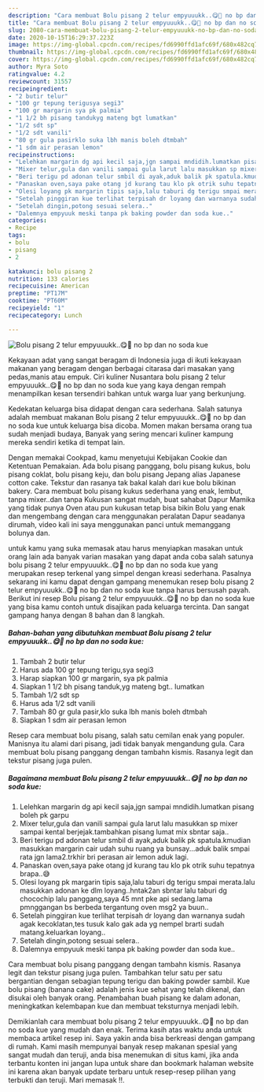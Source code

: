 ```yaml
---
description: "Cara membuat Bolu pisang 2 telur empyuuukk..😋🍰 no bp dan no soda kue Cepat"
title: "Cara membuat Bolu pisang 2 telur empyuuukk..😋🍰 no bp dan no soda kue Cepat"
slug: 2080-cara-membuat-bolu-pisang-2-telur-empyuuukk-no-bp-dan-no-soda-kue-cepat
date: 2020-10-15T16:29:37.223Z
image: https://img-global.cpcdn.com/recipes/fd6990ffd1afc69f/680x482cq70/bolu-pisang-2-telur-empyuuukk😋🍰-no-bp-dan-no-soda-kue-foto-resep-utama.jpg
thumbnail: https://img-global.cpcdn.com/recipes/fd6990ffd1afc69f/680x482cq70/bolu-pisang-2-telur-empyuuukk😋🍰-no-bp-dan-no-soda-kue-foto-resep-utama.jpg
cover: https://img-global.cpcdn.com/recipes/fd6990ffd1afc69f/680x482cq70/bolu-pisang-2-telur-empyuuukk😋🍰-no-bp-dan-no-soda-kue-foto-resep-utama.jpg
author: Myra Soto
ratingvalue: 4.2
reviewcount: 31557
recipeingredient:
- "2 butir telur"
- "100 gr tepung terigusya segi3"
- "100 gr margarin sya pk palmia"
- "1 1/2 bh pisang tandukyg mateng bgt lumatkan"
- "1/2 sdt sp"
- "1/2 sdt vanili"
- "80 gr gula pasirklo suka lbh manis boleh dtmbah"
- "1 sdm air perasan lemon"
recipeinstructions:
- "Lelehkan margarin dg api kecil saja,jgn sampai mndidih.lumatkan pisang boleh pk garpu"
- "Mixer telur,gula dan vanili sampai gula larut lalu masukkan sp mixer sampai kental berjejak.tambahkan pisang lumat mix sbntar saja.."
- "Beri terigu pd adonan telur smbil di ayak,aduk balik pk spatula.kmudian masukkan margarin cair udah suhu ruang ya bunsay...aduk balik smpai rata jgn lama2.trkhir bri perasan air lemon aduk lagi."
- "Panaskan oven,saya pake otang jd kurang tau klo pk otrik suhu tepatnya brapa..😅"
- "Olesi loyang pk margarin tipis saja,lalu taburi dg terigu smpai merata.lalu masukkan adonan ke dlm loyang..hntak2an sbntar lalu taburi dg chocochip lalu panggang,saya 45 mnt pke api sedang.lama pmnggangan bs berbeda tergantung oven msg2 ya buun.."
- "Setelah pinggiran kue terlihat terpisah dr loyang dan warnanya sudah agak kecoklatan,tes tusuk kalo gak ada yg nempel brarti sudah matang.keluarkan loyang.."
- "Setelah dingin,potong sesuai selera.."
- "Dalemnya empyuuk meski tanpa pk baking powder dan soda kue.."
categories:
- Recipe
tags:
- bolu
- pisang
- 2

katakunci: bolu pisang 2 
nutrition: 133 calories
recipecuisine: American
preptime: "PT17M"
cooktime: "PT60M"
recipeyield: "1"
recipecategory: Lunch

---
```



![Bolu pisang 2 telur empyuuukk..😋🍰 no bp dan no soda kue](https://img-global.cpcdn.com/recipes/fd6990ffd1afc69f/680x482cq70/bolu-pisang-2-telur-empyuuukk😋🍰-no-bp-dan-no-soda-kue-foto-resep-utama.jpg)

Kekayaan adat yang sangat beragam di Indonesia juga di ikuti kekayaan makanan yang beragam dengan berbagai citarasa dari masakan yang pedas,manis atau empuk. Ciri kuliner Nusantara bolu pisang 2 telur empyuuukk..😋🍰 no bp dan no soda kue yang kaya dengan rempah menampilkan kesan tersendiri bahkan untuk warga luar yang berkunjung.


Kedekatan keluarga bisa didapat dengan cara sederhana. Salah satunya adalah membuat makanan Bolu pisang 2 telur empyuuukk..😋🍰 no bp dan no soda kue untuk keluarga bisa dicoba. Momen makan bersama orang tua sudah menjadi budaya, Banyak yang sering mencari kuliner kampung mereka sendiri ketika di tempat lain.

Dengan memakai Cookpad, kamu menyetujui Kebijakan Cookie dan Ketentuan Pemakaian. Ada bolu pisang panggang, bolu pisang kukus, bolu pisang coklat, bolu pisang keju, dan bolu pisang Jepang alias Japanese cotton cake. Tekstur dan rasanya tak bakal kalah dari kue bolu bikinan bakery. Cara membuat bolu pisang kukus sederhana yang enak, lembut, tanpa mixer..dan tanpa Kukusan sangat mudah, buat sahabat Dapur Mamika yang tidak punya Oven atau pun kukusan tetap bisa bikin Bolu yang enak dan mengembang dengan cara menggunakan peralatan Dapur seadanya dirumah, video kali ini saya menggunakan panci untuk memanggang bolunya dan.

untuk kamu yang suka memasak atau harus menyiapkan masakan untuk orang lain ada banyak varian masakan yang dapat anda coba salah satunya bolu pisang 2 telur empyuuukk..😋🍰 no bp dan no soda kue yang merupakan resep terkenal yang simpel dengan kreasi sederhana. Pasalnya sekarang ini kamu dapat dengan gampang menemukan resep bolu pisang 2 telur empyuuukk..😋🍰 no bp dan no soda kue tanpa harus bersusah payah.
Berikut ini resep Bolu pisang 2 telur empyuuukk..😋🍰 no bp dan no soda kue yang bisa kamu contoh untuk disajikan pada keluarga tercinta. Dan sangat gampang hanya dengan 8 bahan dan 8 langkah.


<!--inarticleads1-->

##### Bahan-bahan yang dibutuhkan membuat Bolu pisang 2 telur empyuuukk..😋🍰 no bp dan no soda kue:

1. Tambah 2 butir telur
1. Harus ada 100 gr tepung terigu,sya segi3
1. Harap siapkan 100 gr margarin, sya pk palmia
1. Siapkan 1 1/2 bh pisang tanduk,yg mateng bgt.. lumatkan
1. Tambah 1/2 sdt sp
1. Harus ada 1/2 sdt vanili
1. Tambah 80 gr gula pasir,klo suka lbh manis boleh dtmbah
1. Siapkan 1 sdm air perasan lemon


Resep cara membuat bolu pisang, salah satu cemilan enak yang populer. Manisnya itu alami dari pisang, jadi tidak banyak mengandung gula. Cara membuat bolu pisang panggang dengan tambahn kismis. Rasanya legit dan tekstur pisang juga pulen. 

<!--inarticleads2-->

##### Bagaimana membuat  Bolu pisang 2 telur empyuuukk..😋🍰 no bp dan no soda kue:

1. Lelehkan margarin dg api kecil saja,jgn sampai mndidih.lumatkan pisang boleh pk garpu
1. Mixer telur,gula dan vanili sampai gula larut lalu masukkan sp mixer sampai kental berjejak.tambahkan pisang lumat mix sbntar saja..
1. Beri terigu pd adonan telur smbil di ayak,aduk balik pk spatula.kmudian masukkan margarin cair udah suhu ruang ya bunsay...aduk balik smpai rata jgn lama2.trkhir bri perasan air lemon aduk lagi.
1. Panaskan oven,saya pake otang jd kurang tau klo pk otrik suhu tepatnya brapa..😅
1. Olesi loyang pk margarin tipis saja,lalu taburi dg terigu smpai merata.lalu masukkan adonan ke dlm loyang..hntak2an sbntar lalu taburi dg chocochip lalu panggang,saya 45 mnt pke api sedang.lama pmnggangan bs berbeda tergantung oven msg2 ya buun..
1. Setelah pinggiran kue terlihat terpisah dr loyang dan warnanya sudah agak kecoklatan,tes tusuk kalo gak ada yg nempel brarti sudah matang.keluarkan loyang..
1. Setelah dingin,potong sesuai selera..
1. Dalemnya empyuuk meski tanpa pk baking powder dan soda kue..


Cara membuat bolu pisang panggang dengan tambahn kismis. Rasanya legit dan tekstur pisang juga pulen. Tambahkan telur satu per satu bergantian dengan sebagian tepung terigu dan baking powder sambil. Kue bolu pisang (banana cake) adalah jenis kue sehat yang telah dikenal, dan disukai oleh banyak orang. Penambahan buah pisang ke dalam adonan, meningkatkan kelembapan kue dan membuat teksturnya menjadi lebih. 

Demikianlah cara membuat bolu pisang 2 telur empyuuukk..😋🍰 no bp dan no soda kue yang mudah dan enak. Terima kasih atas waktu anda untuk membaca artikel resep ini. Saya yakin anda bisa berkreasi dengan gampang di rumah. Kami masih mempunyai banyak resep makanan spesial yang sangat mudah dan teruji, anda bisa menemukan di situs kami, jika anda terbantu konten ini jangan lupa untuk share dan bookmark halaman website ini karena akan banyak update terbaru untuk resep-resep pilihan yang terbukti dan teruji. Mari memasak !!. 
